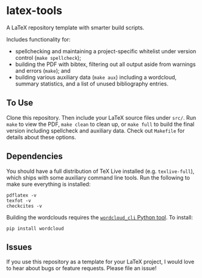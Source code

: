 # latex-tools

A LaTeX repository template with smarter build scripts.

Includes functionality for:
- spellchecking and maintaining a project-specific whitelist under version control (`make spellcheck`);
- building the PDF with bibtex, filtering out all output aside from warnings and errors (`make`); and
- building various auxiliary data (`make aux`) including a wordcloud, summary statistics, and a list of unused bibliography entries.

## To Use

Clone this repository. Then include your LaTeX source files under `src/`. Run `make` to view the PDF, `make clean` to clean up, or `make full` to build the final version including spellcheck and auxiliary data. Check out `Makefile` for details about these options.

## Dependencies

You should have a full distribution of TeX Live installed (e.g. `texlive-full`), which ships with some auxiliary command line tools. Run the following to make sure everything is installed:
```
pdflatex -v
texfot -v
checkcites -v
```

Building the wordclouds requires the [`wordcloud_cli` Python tool](https://github.com/amueller/word_cloud). To install:
```
pip install wordcloud
```

## Issues

If you use this repository as a template for your LaTeX project, I would love to hear about bugs or feature requests. Please file an issue!
